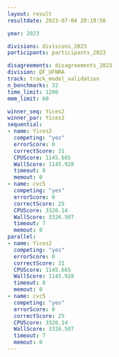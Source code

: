 ```yaml
---
layout: result
resultdate: 2023-07-04 20:19:50

year: 2023

divisions: divisions_2023
participants: participants_2023

disagreements: disagreements_2023
division: QF_UFNRA
track: track_model_validation
n_benchmarks: 32
time_limit: 1200
mem_limit: 60

winner_seq: Yices2
winner_par: Yices2
sequential:
- name: Yices2
  competing: "yes"
  errorScore: 0
  correctScore: 31
  CPUScore: 1145.665
  WallScore: 1145.928
  timeout: 0
  memout: 0
- name: cvc5
  competing: "yes"
  errorScore: 0
  correctScore: 25
  CPUScore: 3326.14
  WallScore: 3326.507
  timeout: 7
  memout: 0
parallel:
- name: Yices2
  competing: "yes"
  errorScore: 0
  correctScore: 31
  CPUScore: 1145.665
  WallScore: 1145.928
  timeout: 0
  memout: 0
- name: cvc5
  competing: "yes"
  errorScore: 0
  correctScore: 25
  CPUScore: 3326.14
  WallScore: 3326.507
  timeout: 7
  memout: 0
---
```

